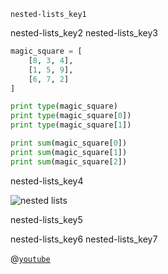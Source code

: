 ```ngMeta
nested-lists_key1
```

nested-lists_key2
nested-lists_key3


```python
magic_square = [
    [8, 3, 4],
    [1, 5, 9],
    [6, 7, 2]
]

print type(magic_square)
print type(magic_square[0])
print type(magic_square[1])

print sum(magic_square[0])
print sum(magic_square[1])
print sum(magic_square[2])
```
nested-lists_key4


![nested lists](assets/nested_lists.png)

nested-lists_key5


nested-lists_key6
nested-lists_key7


@[`youtube`](9rLdQP3g4fw)